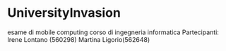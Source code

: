 # UniversityInvasion
esame di mobile computing corso di ingegneria informatica
Partecipanti: 
Irene Lontano (560298)
Martina Ligorio(562648)
